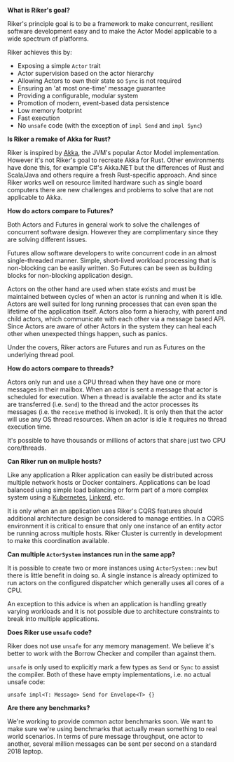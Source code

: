 **What is Riker's goal?**

Riker's principle goal is to be a framework to make concurrent, resilient software development easy and to make the Actor Model applicable to a wide spectrum of platforms.

Riker achieves this by:

- Exposing a simple `Actor` trait
- Actor supervision based on the actor hierarchy
- Allowing Actors to own their state so `Sync` is not required
- Ensuring an 'at most one-time' message guarantee
- Providing a configurable, modular system
- Promotion of modern, event-based data persistence
- Low memory footprint
- Fast execution
- No `unsafe` code (with the exception of `impl Send` and `impl Sync`)

**Is Riker a remake of Akka for Rust?**

Riker is inspired by [Akka](https://akka.io/), the JVM's popular Actor Model implementation. However it's not Riker's goal to recreate Akka for Rust. Other environments have done this, for example C#'s Akka.NET but the differences of Rust and Scala/Java and others require a fresh Rust-specific approach. And since Riker works well on resource limited hardware such as single board computers there are new challenges and problems to solve that are not applicable to Akka.

**How do actors compare to Futures?**

Both Actors and Futures in general work to solve the challenges of concurrent software design. However they are complimentary since they are solving different issues.

Futures allow software developers to write concurrent code in an almost single-threaded manner. Simple, short-lived workload processing that is non-blocking can be easily written. So Futures can be seen as building blocks for non-blocking application design.

Actors on the other hand are used when state exists and must be maintained between cycles of when an actor is running and when it is idle. Actors are well suited for long running processes that can even span the lifetime of the application itself. Actors also form a hierachy, with parent and child actors, which communicate with each other via a message based API. Since Actors are aware of other Actors in the system they can heal each other when unexpected things happen, such as panics.

Under the covers, Riker actors are Futures and run as Futures on the underlying thread pool.

**How do actors compare to threads?**

Actors only run and use a CPU thread when they have one or more messages in their mailbox. When an actor is sent a message that actor is scheduled for execution. When a thread is available the actor and its state are transferred (i.e. `Send`) to the thread and the actor processes its messages (i.e. the `receive` method is invoked). It is only then that the actor will use any OS thread resources. When an actor is idle it requires no thread execution time.

It's possible to have thousands or millions of actors that share just two CPU core/threads.

**Can Riker run on muliple hosts?**

Like any application a Riker application can easily be distributed across multiple network hosts or Docker containers. Applications can be load balanced using simple load balancing or form part of a more complex system using a [Kubernetes](https://kubernetes.io/), [Linkerd](https://linkerd.io/), etc.

It is only when an an application uses Riker's CQRS features should additional architecture design be considered to manage entities. In a CQRS environment it is critical to ensure that only one instance of an entity actor be running across multiple hosts. Riker Cluster is currently in development to make this coordination available.

**Can multiple `ActorSystem` instances run in the same app?**

It is possible to create two or more instances using `ActorSystem::new` but there is little benefit in doing so. A single instance is already optimized to run actors on the configured dispatcher which generally uses all cores of a CPU.

An exception to this advice is when an application is handling greatly varying workloads and it is not possible due to architecture constraints to break into multiple applications.

**Does Riker use `unsafe` code?**

Riker does not use `unsafe` for any memory management. We believe it's better to work with the Borrow Checker and compiler than against them.

`unsafe` is only used to explicitly mark a few types as `Send` or `Sync` to assist the compiler. Both of these have empty implementations, i.e. no actual unsafe code:

```
unsafe impl<T: Message> Send for Envelope<T> {}
```

**Are there any benchmarks?**

We're working to provide common actor benchmarks soon. We want to make sure we're using benchmarks that actually mean something to real world scenarios. In terms of pure message throughput, one actor to another, several million messages can be sent per second on a standard 2018 laptop.
